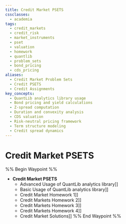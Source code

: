```yaml
---
title: Credit Market PSETS
cssclasses: 
  - academia
tags:
  - credit_markets
  - credit_risk
  - market_instruments
  - pset
  - valuation
  - homework
  - quantlib
  - problem_sets
  - bond_pricing
  - cds_pricing
aliases:
  - Credit Market Problem Sets
  - Credit PSETS
  - Credit Assignments
key_concepts:
  - QuantLib analytics library usage
  - Bond pricing and yield calculations
  - Z-spread computation
  - Duration and convexity analysis
  - CDS valuation
  - Risk-neutral pricing framework
  - Term structure modeling
  - Credit spread dynamics
---
```


# Credit Market PSETS

%% Begin Waypoint %%
- **Credit Market PSETS**
	- Advanced Usage of QuantLib analytics library]]
	- Basic Usage of QuantLib analytics library]]
	- Credit Market Homework 1]]
	- Credit Markets Homework 2]]
	- Credit Markets Homework 3]]
	- Credit Markets Homework 4]]
	- Credit Market Solutions]]
%% End Waypoint %%
